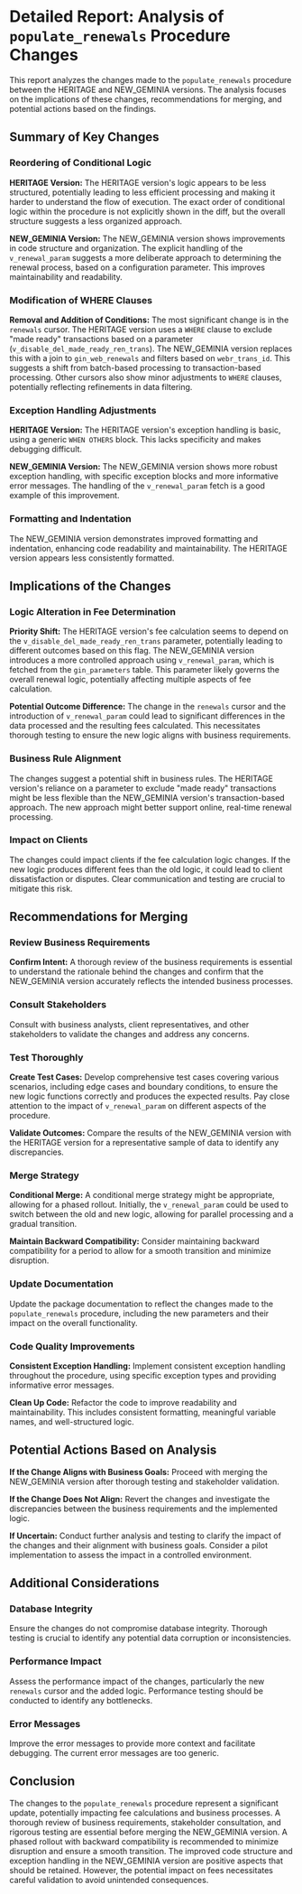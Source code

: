 # Detailed Report: Analysis of `populate_renewals` Procedure Changes

This report analyzes the changes made to the `populate_renewals` procedure between the HERITAGE and NEW_GEMINIA versions.  The analysis focuses on the implications of these changes, recommendations for merging, and potential actions based on the findings.


## Summary of Key Changes

### Reordering of Conditional Logic

**HERITAGE Version:** The HERITAGE version's logic appears to be less structured, potentially leading to less efficient processing and making it harder to understand the flow of execution.  The exact order of conditional logic within the procedure is not explicitly shown in the diff, but the overall structure suggests a less organized approach.

**NEW_GEMINIA Version:** The NEW_GEMINIA version shows improvements in code structure and organization.  The explicit handling of the `v_renewal_param` suggests a more deliberate approach to determining the renewal process, based on a configuration parameter.  This improves maintainability and readability.

### Modification of WHERE Clauses

**Removal and Addition of Conditions:** The most significant change is in the `renewals` cursor. The HERITAGE version uses a `WHERE` clause to exclude "made ready" transactions based on a parameter (`v_disable_del_made_ready_ren_trans`). The NEW_GEMINIA version replaces this with a join to `gin_web_renewals` and filters based on `webr_trans_id`. This suggests a shift from batch-based processing to transaction-based processing.  Other cursors also show minor adjustments to `WHERE` clauses, potentially reflecting refinements in data filtering.

### Exception Handling Adjustments

**HERITAGE Version:** The HERITAGE version's exception handling is basic, using a generic `WHEN OTHERS` block.  This lacks specificity and makes debugging difficult.

**NEW_GEMINIA Version:** The NEW_GEMINIA version shows more robust exception handling, with specific exception blocks and more informative error messages.  The handling of the `v_renewal_param` fetch is a good example of this improvement.

### Formatting and Indentation

The NEW_GEMINIA version demonstrates improved formatting and indentation, enhancing code readability and maintainability.  The HERITAGE version appears less consistently formatted.


## Implications of the Changes

### Logic Alteration in Fee Determination

**Priority Shift:** The HERITAGE version's fee calculation seems to depend on the `v_disable_del_made_ready_ren_trans` parameter, potentially leading to different outcomes based on this flag. The NEW_GEMINIA version introduces a more controlled approach using `v_renewal_param`, which is fetched from the `gin_parameters` table. This parameter likely governs the overall renewal logic, potentially affecting multiple aspects of fee calculation.

**Potential Outcome Difference:** The change in the `renewals` cursor and the introduction of `v_renewal_param` could lead to significant differences in the data processed and the resulting fees calculated. This necessitates thorough testing to ensure the new logic aligns with business requirements.

### Business Rule Alignment

The changes suggest a potential shift in business rules. The HERITAGE version's reliance on a parameter to exclude "made ready" transactions might be less flexible than the NEW_GEMINIA version's transaction-based approach.  The new approach might better support online, real-time renewal processing.

### Impact on Clients

The changes could impact clients if the fee calculation logic changes.  If the new logic produces different fees than the old logic, it could lead to client dissatisfaction or disputes.  Clear communication and testing are crucial to mitigate this risk.


## Recommendations for Merging

### Review Business Requirements

**Confirm Intent:**  A thorough review of the business requirements is essential to understand the rationale behind the changes and confirm that the NEW_GEMINIA version accurately reflects the intended business processes.

### Consult Stakeholders

Consult with business analysts, client representatives, and other stakeholders to validate the changes and address any concerns.

### Test Thoroughly

**Create Test Cases:** Develop comprehensive test cases covering various scenarios, including edge cases and boundary conditions, to ensure the new logic functions correctly and produces the expected results.  Pay close attention to the impact of `v_renewal_param` on different aspects of the procedure.

**Validate Outcomes:**  Compare the results of the NEW_GEMINIA version with the HERITAGE version for a representative sample of data to identify any discrepancies.

### Merge Strategy

**Conditional Merge:**  A conditional merge strategy might be appropriate, allowing for a phased rollout.  Initially, the `v_renewal_param` could be used to switch between the old and new logic, allowing for parallel processing and a gradual transition.

**Maintain Backward Compatibility:**  Consider maintaining backward compatibility for a period to allow for a smooth transition and minimize disruption.

### Update Documentation

Update the package documentation to reflect the changes made to the `populate_renewals` procedure, including the new parameters and their impact on the overall functionality.

### Code Quality Improvements

**Consistent Exception Handling:**  Implement consistent exception handling throughout the procedure, using specific exception types and providing informative error messages.

**Clean Up Code:**  Refactor the code to improve readability and maintainability.  This includes consistent formatting, meaningful variable names, and well-structured logic.


## Potential Actions Based on Analysis

**If the Change Aligns with Business Goals:**  Proceed with merging the NEW_GEMINIA version after thorough testing and stakeholder validation.

**If the Change Does Not Align:**  Revert the changes and investigate the discrepancies between the business requirements and the implemented logic.

**If Uncertain:**  Conduct further analysis and testing to clarify the impact of the changes and their alignment with business goals.  Consider a pilot implementation to assess the impact in a controlled environment.


## Additional Considerations

### Database Integrity

Ensure the changes do not compromise database integrity.  Thorough testing is crucial to identify any potential data corruption or inconsistencies.

### Performance Impact

Assess the performance impact of the changes, particularly the new `renewals` cursor and the added logic.  Performance testing should be conducted to identify any bottlenecks.

### Error Messages

Improve the error messages to provide more context and facilitate debugging.  The current error messages are too generic.


## Conclusion

The changes to the `populate_renewals` procedure represent a significant update, potentially impacting fee calculations and business processes.  A thorough review of business requirements, stakeholder consultation, and rigorous testing are essential before merging the NEW_GEMINIA version.  A phased rollout with backward compatibility is recommended to minimize disruption and ensure a smooth transition.  The improved code structure and exception handling in the NEW_GEMINIA version are positive aspects that should be retained.  However, the potential impact on fees necessitates careful validation to avoid unintended consequences.
